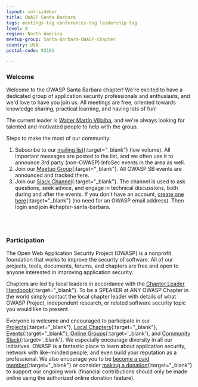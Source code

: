 ```yaml
---
layout: col-sidebar
title: OWASP Santa Barbara
tags: meetings-tag conferences-tag leadership-tag
level: 0
region: North America
meetup-group: Santa-Barbara-OWASP-Chapter
country: USA
postal-code: 93101

---
```


### Welcome

Welcome to the OWASP Santa Barbara chapter! We're excited to have a dedicated group of application security professionals and enthusiasts, and we'd love to have you join us. All meetings are free, oriented towards knowledge sharing, practical learning, and having lots of fun!

The current leader is [Walter Martín Villalba](mailto:martin.villalba@owasp.org), and we're always looking for talented and motivated people to help with the group.

Steps to make the most of our community:
1. Subscribe to our [mailing list](https://groups.google.com/a/owasp.org/forum/#!forum/santa-barbara-chapter){:target="_blank"} (low volume). All important messages are posted to the list, and we often use it to announce 3rd party (non-OWASP) InfoSec events in the area as well.
2. Join our [Meetup Group](https://www.meetup.com/Santa-Barbara-OWASP-Chapter/){:target="_blank"}. All OWASP SB events are announced and tracked there. 
3. Join our [Slack Channel](https://owasp.slack.com/app_redirect?channel=chapter-santa-barbara){:target="_blank"}. The channel is used to ask questions, seek advice, and engage in technical discussions, both during and after the events. If you don't have an account, [create one here](https://owasp.org/slack/invite){:target="_blank"} (no need for an OWASP email address). Then login and join #chapter-santa-barbara.
<br>
<br>

### Participation

The Open Web Application Security Project (OWASP) is a nonprofit foundation that works to improve the security of software. All of our projects, tools, documents, forums, and chapters are free and open to anyone interested in improving application security. 

Chapters are led by local leaders in accordance with the [Chapter Leader Handbook](https://owasp.org/www-policy/operational/chapter-handbook-existing){:target="_blank"}. To be a SPEAKER at ANY OWASP Chapter in the world simply contact the local chapter leader with details of what OWASP Project, independent research, or related software security topic you would like to present.

Everyone is welcome and encouraged to participate in our [Projects](https://owasp.org/projects/){:target="_blank"}, [Local Chapters](https://owasp.org/chapters){:target="_blank"}, [Events](https://owasp.org/events){:target="_blank"}, [Online Groups](https://groups.google.com/a/owasp.com/){:target='_blank'}, and [Community Slack](https://owasp.slack.com/){:target='_blank'}. We especially encourage diversity in all our initiatives. OWASP is a fantastic place to learn about application security, network with like-minded people, and even build your reputation as a professional. We also encourage you to be [become a paid member](https://owasp.org/membership){:target="_blank"} or consider [making a donation](https://owasp.org/donate){:target="_blank"} to support our ongoing work (financial contributions should only be made online using the authorized online donation feature).
